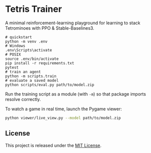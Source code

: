 
# Tetris Trainer

A minimal reinforcement-learning playground for learning to stack Tetrominoes
with PPO & Stable-Baselines3.

```
# quickstart
python -m venv .env
# Windows
.env\Scripts\activate
# POSIX
source .env/bin/activate
pip install -r requirements.txt
pytest
# train an agent
python -m scripts.train
# evaluate a saved model
python scripts/eval.py path/to/model.zip
```

Run the training script as a module (with `-m`) so that package imports
resolve correctly.

To watch a game in real time, launch the Pygame viewer:

```bash
python viewer/live_view.py --model path/to/model.zip
```

## License

This project is released under the [MIT License](LICENSE).
